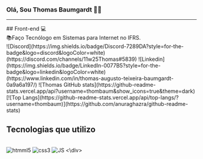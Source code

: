 ### Olá, Sou Thomas Baumgardt 🙋‍♂️
<hr>
## Front-end 💻
<br>
📚Faço Tecnólogo em Sistemas para Internet no IFRS.
<br>
![Discord](https://img.shields.io/badge/Discord-7289DA?style=for-the-badge&logo=discord&logoColor=white)(https://discord.com/channels/11w25Thomas#5839)
![Linkedin](https://img.shields.io/badge/LinkedIn-0077B5?style=for-the-badge&logo=linkedin&logoColor=white)(https://www.linkedin.com/in/thomas-augusto-teixeira-baumgardt-0a9a6a197/)
![Thomas GitHub stats](https://github-readme-stats.vercel.app/api?username=thombaum&show_icons=true&theme=dark)
[![Top Langs](https://github-readme-stats.vercel.app/api/top-langs/?username=thombaum)](https://github.com/anuraghazra/github-readme-stats)

## Tecnologias que utilizo

<div><br>
  <img aling="center" alt="htmml5" scr="https://img.shields.io/badge/HTML5-E34F26?style=for-the-badge&logo=html5&logoColor=white"/>
  <img aling="center" alt="css3" scr="https://img.shields.io/badge/CSS3-1572B6?style=for-the-badge&logo=css3&logoColor=white"/>
  <img aling="center" alt="JS" scr="https://img.shields.io/badge/JavaScript-F7DF1E?style=for-the-badge&logo=javascript&logoColor=black"/>
<\div>
